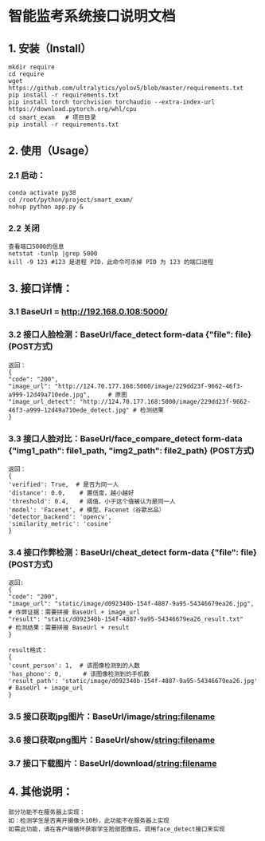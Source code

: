 # 智能监考系统接口说明文档

## 1. 安装（Install）
    
    mkdir require
    cd require
    wget https://github.com/ultralytics/yolov5/blob/master/requirements.txt
    pip install -r requirements.txt
    pip install torch torchvision torchaudio --extra-index-url https://download.pytorch.org/whl/cpu
    cd smart_exam   # 项目目录
    pip install -r requirements.txt

## 2. 使用（Usage）

### 2.1 启动：
    conda activate py38
    cd /root/python/project/smart_exam/
    nohup python app.py &
### 2.2 关闭 
    查看端口5000的信息
    netstat -tunlp |grep 5000
    kill -9 123 #123 是进程 PID，此命令可杀掉 PID 为 123 的端口进程

## 3. 接口详情：
### 3.1 BaseUrl = http://192.168.0.108:5000/            
### 3.2 接口人脸检测：BaseUrl/face_detect  form-data {"file": file}  (POST方式)
    返回： 
    {
    "code": "200",
    "image_url": "http://124.70.177.168:5000/image/229dd23f-9662-46f3-a999-12d49a710ede.jpg",     # 原图
    "image_url_detect": "http://124.70.177.168:5000/image/229dd23f-9662-46f3-a999-12d49a710ede_detect.jpg" # 检测结果
    }
### 3.3 接口人脸对比：BaseUrl/face_compare_detect  form-data {"img1_path": file1_path, "img2_path": file2_path}  (POST方式)
    返回：
    {
    'verified': True,  # 是否为同一人
    'distance': 0.0,    # 置信度，越小越好
    'threshold': 0.4,   # 阈值，小于这个值被认为是同一人
    'model': 'Facenet', # 模型，Facenet（谷歌出品）
    'detector_backend': 'opencv', 
    'similarity_metric': 'cosine'
    }
### 3.4 接口作弊检测：BaseUrl/cheat_detect  form-data {"file": file}  (POST方式)
    返回:
    {
    "code": "200",
    "image_url": "static/image/d092340b-154f-4887-9a95-54346679ea26.jpg",  # 作弊证据：需要拼接 BaseUrl + image_url
    "result": "static/d092340b-154f-4887-9a95-54346679ea26_result.txt"     # 检测结果：需要拼接 BaseUrl + result 
    }
    
    result格式：
    {
    'count_person': 1,  # 该图像检测到的人数
    'has_phone': 0,      # 该图像检测到的手机数
    'result_path': 'static/image/d092340b-154f-4887-9a95-54346679ea26.jpg' # BaseUrl + image_url
    }
### 3.5 接口获取jpg图片：BaseUrl/image/<string:filename>
### 3.6 接口获取png图片：BaseUrl/show/<string:filename>
### 3.7 接口下载图片：BaseUrl/download/<string:filename>  

## 4. 其他说明： 
    部分功能不在服务器上实现： 
    如：检测学生是否离开摄像头10秒，此功能不在服务器上实现
    如需此功能，请在客户端循环获取学生脸部图像后，调用face_detect接口来实现
